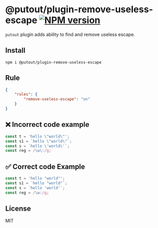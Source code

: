 # @putout/plugin-remove-useless-escape [![NPM version][NPMIMGURL]][NPMURL]

[NPMIMGURL]: https://img.shields.io/npm/v/@putout/plugin-remove-useless-escape.svg?style=flat&longCache=true
[NPMURL]: https://npmjs.org/package/@putout/plugin-remove-useless-escape"npm"

`putout` plugin adds ability to find and remove useless escape.

## Install

```
npm i @putout/plugin-remove-useless-escape
```

## Rule

```json
{
    "rules": {
        "remove-useless-escape": "on"
    }
}
```

## ❌ Incorrect code example

```js
const t = 'hello \"world\"';
const s1 = `hello \"world\"`;
const s = `hello \'world\'`;
const reg = /\w\:/g;
```

## ✅ Correct code Example

```js
const t = 'hello "world"';
const s1 = `hello "world"`;
const s = `hello 'world'`;
const reg = /\w:/g;
```

## License

MIT
